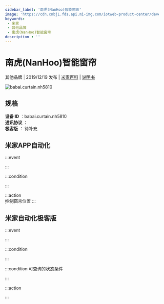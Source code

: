 ```yaml
---
sidebar_label: '南虎(NanHoo)智能窗帘'
image: 'https://cdn.cnbj1.fds.api.mi-img.com/iotweb-product-center/developer_1572938243178TpWRrGSV.png?GalaxyAccessKeyId=AKVGLQWBOVIRQ3XLEW&Expires=9223372036854775807&Signature=Vgdl4hUejU5CPVH/IQlJXhZGyGA='
keywords: 
 - 米家
 - 其他品牌
 - 南虎(NanHoo)智能窗帘
description : ''
---
```

# 南虎(NanHoo)智能窗帘

其他品牌 | 2019/12/19 发布 | [米家百科](https://home.mi.com/webapp/content/baike/product/index.html?model=babai.curtain.nh5810) | [说明书](https://home.mi.com/views/introduction.html?model=babai.curtain.nh5810&region=cn)

![babai.curtain.nh5810](https://cdn.cnbj1.fds.api.mi-img.com/iotweb-product-center/developer_1572938243178TpWRrGSV.png?GalaxyAccessKeyId=AKVGLQWBOVIRQ3XLEW&Expires=9223372036854775807&Signature=Vgdl4hUejU5CPVH/IQlJXhZGyGA=)

## 规格  
> 
**设备 ID** ：babai.curtain.nh5810  
**通讯协议** ：  
**极客版**  ： 待补充 


## 米家APP自动化  

:::event  

:::

:::condition  

:::

:::action   
控制窗帘位置
:::

## 米家自动化极客版  

:::event  

:::

:::condition  

:::

:::condition 可查询的状态条件  

:::

:::action  

:::

        
